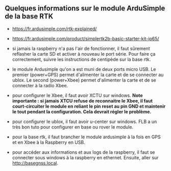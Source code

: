 ## Quelques informations sur le module ArduSimple de la base RTK

- https://fr.ardusimple.com/rtk-explained/

- https://fr.ardusimple.com/product/simplertk2b-basic-starter-kit-ip65/

- si jamais la raspberry n'a pas l'air de fonctionner, il faut sûrement reflasher la carte SD et activer à nouveau le port série. Pour faire ça correctement, suivre les instructions de centipède sur la base rtk.

- le module Ardusimple qu'on a est muni de deux ports micro USB. Le premier (power+GPS) permet d'alimenter la carte et de se connecter au ublox. Le second (power+Xbee) permet d'alimenter la carte et de se connecter à la radio Xbee. 

- pour configurer le Xbee, il faut avoir XCTU sur windows. **Note importante : si jamais XTCU refuse de reconnaitre le Xbee, il faut court-circuiter le module en reliant le pin reset au pin GND et maintenir le tout pendant la configuration. Cela devrait régler le problème.**
- pour configurer le ublox, il faut avoir u-center sur windows. FLB a un très bon tuto pour configurer en base ou rover le module.

- pour la base rtk, il faut brancher le module ardusimple à la fois en GPS et en Xbee à la Raspberry en USB.

- pour accéder aux informations et aux logs de la raspberry, il faut se connecter sous windows à la raspberry en ethernet. Ensuite, aller sur http://basegnss.local.



